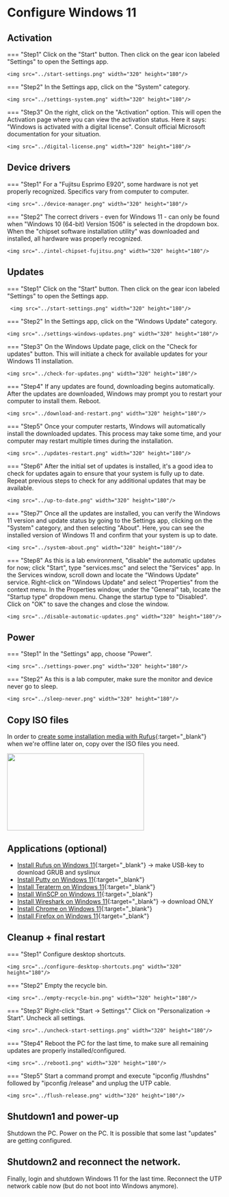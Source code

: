# Configure Windows 11

## Activation
=== "Step1"
    Click on the "Start" button. Then click on the gear icon labeled "Settings" to open the Settings app.

    <img src="../start-settings.png" width="320" height="180"/>

=== "Step2"
    In the Settings app, click on the "System" category.

    <img src="../settings-system.png" width="320" height="180"/>

=== "Step3"
    On the right, click on the "Activation" option. This will open the Activation page where you can view the activation status. Here it says: "Windows is activated with a digital license". Consult official Microsoft documentation for your situation.

    <img src="../digital-license.png" width="320" height="180"/>

## Device drivers
=== "Step1"
    For a "Fujitsu Esprimo E920", some hardware is not yet properly recognized. Specifics vary from computer to computer.

    <img src="../device-manager.png" width="320" height="180"/>

=== "Step2"
    The correct drivers - even for Windows 11 - can only be found when "Windows 10 (64-bit) Version 1506" is selected in the dropdown box. When the "chipset software installation utility" was downloaded and installed, all hardware was properly recognized.

    <img src="../intel-chipset-fujitsu.png" width="320" height="180"/>

## Updates
=== "Step1"
    Click on the "Start" button. Then click on the gear icon labeled "Settings" to open the Settings app.

     <img src="../start-settings.png" width="320" height="180"/>

=== "Step2"
    In the Settings app, click on the "Windows Update" category.

    <img src="../settings-windows-updates.png" width="320" height="180"/>

=== "Step3"
    On the Windows Update page, click on the "Check for updates" button. This will initiate a check for available updates for your Windows 11 installation.

    <img src="../check-for-updates.png" width="320" height="180"/>

=== "Step4"
    If any updates are found, downloading begins automatically. After the updates are downloaded, Windows may prompt you to restart your computer to install them. Reboot.

    <img src="../download-and-restart.png" width="320" height="180"/>

=== "Step5"
    Once your computer restarts, Windows will automatically install the downloaded updates. This process may take some time, and your computer may restart multiple times during the installation.

    <img src="../updates-restart.png" width="320" height="180"/>

=== "Step6"
    After the initial set of updates is installed, it's a good idea to check for updates again to ensure that your system is fully up to date. Repeat previous steps to check for any additional updates that may be available.

    <img src="../up-to-date.png" width="320" height="180"/>

=== "Step7"
    Once all the updates are installed, you can verify the Windows 11 version and update status by going to the Settings app, clicking on the "System" category, and then selecting "About". Here, you can see the installed version of Windows 11 and confirm that your system is up to date.

    <img src="../system-about.png" width="320" height="180"/>

=== "Step8"
    As this is a lab environment, "disable" the automatic updates for now; click "Start", type "services.msc" and select the "Services" app. In the Services window, scroll down and locate the "Windows Update" service. Right-click on "Windows Update" and select "Properties" from the context menu. In the Properties window, under the "General" tab, locate the "Startup type" dropdown menu. Change the startup type to "Disabled". Click on "OK" to save the changes and close the window.

    <img src="../disable-automatic-updates.png" width="320" height="180"/>

## Power
=== "Step1"
    In the "Settings" app, choose "Power".

    <img src="../settings-power.png" width="320" height="180"/>

=== "Step2"
    As this is a lab computer, make sure the monitor and device never go to sleep.

    <img src="../sleep-never.png" width="320" height="180"/>

## Copy ISO files
In order to [create some installation media with Rufus](../../howtos/install-rufus-windows11/index.md){:target="_blank"} when we're offline later on, copy over the ISO files you need.
<!-- Win, Lin, Clonezilla -->

<img src="../copy-iso-files.png" width="320" height="180"/>

## Applications (optional)
- [Install Rufus on Windows 11](../../../howtos/install-rufus-windows11/){:target="_blank"} -> make USB-key to download GRUB and syslinux
- [Install Putty on Windows 11](../../../howtos/install-putty-windows11/){:target="_blank"}
- [Install Teraterm on Windows 11](../../../howtos/install-teraterm-windows11/){:target="_blank"}
- [Install WinSCP on Windows 11](../../../howtos/install-winscp-windows11/){:target="_blank"}
- [Install Wireshark on Windows 11](../../../howtos/install-wireshark-windows11/){:target="_blank"} -> download ONLY
- [Install Chrome on Windows 11](../../../howtos/install-chrome-windows11/){:target="_blank"}
- [Install Firefox on Windows 11](../../../howtos/install-firefox-windows11/){:target="_blank"}

## Cleanup + final restart
=== "Step1"
    Configure desktop shortcuts.

    <img src="../configure-desktop-shortcuts.png" width="320" height="180"/>

=== "Step2"
    Empty the recycle bin.

    <img src="../empty-recycle-bin.png" width="320" height="180"/>

=== "Step3"
    Right-click "Start -> Settings"." Click on "Personalization -> Start". Uncheck all settings.

    <img src="../uncheck-start-settings.png" width="320" height="180"/>

=== "Step4"
    Reboot the PC for the last time, to make sure all remaining updates are properly installed/configured.

    <img src="../reboot1.png" width="320" height="180"/>

=== "Step5"
    Start a command prompt and execute "ipconfig /flushdns" followed by "ipconfig /release" and unplug the UTP cable.

    <img src="../flush-release.png" width="320" height="180"/>

## Shutdown1 and power-up
Shutdown the PC. Power on the PC. It is possible that some last "updates" are getting configured.

## Shutdown2 and reconnect the network.
Finally, login and shutdown Windows 11 for the last time. Reconnect the UTP network cable now (but do not boot into Windows anymore).